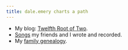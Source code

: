 ```yaml
---
title: dale.emery charts a path
---
```


 - My blog: [Twelfth Root of Two](http://trot.dale.emery.name).
 - [Songs](/songs/) my friends and I wrote and recorded.
 - My [family genealogy](/genealogy/).
